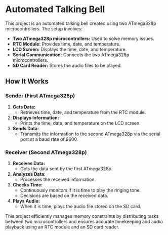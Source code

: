 # Automated Talking Bell

This project is an automated talking bell created using two ATmega328p microcontrollers. The setup involves:

- **Two ATmega328p microcontrollers:** Used to solve memory issues.
- **RTC Module:** Provides time, date, and temperature.
- **LCD Screen:** Displays the time, date, and temperature.
- **Serial Communication:** Connects the two ATmega328p microcontrollers.
- **SD Card Reader:** Stores the audio files to be played.

## How It Works

### Sender (First ATmega328p)

1. **Gets Data:** 
    - Retrieves time, date, and temperature from the RTC module.
2. **Displays Information:** 
    - Prints the time, date, and temperature on the LCD screen.
3. **Sends Data:** 
    - Transmits the information to the second ATmega328p via the serial port at a baud rate of 9600.

### Receiver (Second ATmega328p)

1. **Receives Data:**
    - Gets the data sent by the first ATmega328p.
2. **Analyzes Data:**
    - Processes the received information.
3. **Checks Time:**
    - Continuously monitors if it is time to play the ringing tone.
    - Decisions are based on the received data.
4. **Plays Audio:**
    - When it is time, plays the audio file stored on the SD card.

This project efficiently manages memory constraints by distributing tasks between two microcontrollers and ensures accurate timekeeping and audio playback using an RTC module and an SD card reader.

